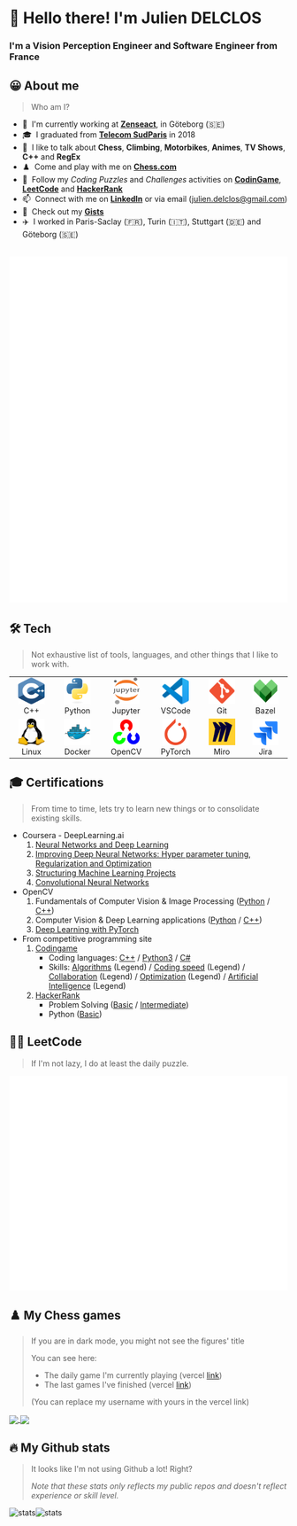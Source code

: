 <h1 align="left" id="title">👋 Hello there! I'm Julien DELCLOS</h1>

<h3 align="left">I'm a Vision Perception Engineer and Software Engineer from France</h3>

<h2 align="left" id="about-me">😀 About me</h2>

> Who am I?

- 🏢 &nbsp;I'm currently working at **[Zenseact]**, in Göteborg (🇸🇪)
- 🎓 &nbsp;I graduated from **[Telecom SudParis]** in 2018
- 💬 &nbsp;I like to talk about **Chess**, **Climbing**, **Motorbikes**, **Animes**, **TV Shows**, **C++** and **RegEx**
- ♟️ &nbsp;Come and play with me on **[Chess.com]**
- 👀 &nbsp;Follow my *Coding Puzzles* and *Challenges* activities on **[CodinGame]**, **[LeetCode]** and **[HackerRank]**
- 📫 &nbsp;Connect with me on **[LinkedIn]** or via email (julien.delclos@gmail.com)
- 🙈 &nbsp;Check out my **[Gists]**
- ✈️ &nbsp;I worked in Paris-Saclay (🇫🇷), Turin (🇮🇹), Stuttgart (🇩🇪) and Göteborg (🇸🇪)

<br>

<a href="https://www.16personalities.com/esfp-personality">
  <img alt="16personalities" src="./metrics/metrics.plugin.16personalities.svg" />
</a>

<h2 align="left" id="tech">🛠️ Tech</h2>

> Not exhaustive list of tools, languages, and other things that I like to work with.

<table>
  <tr>
    <td align="center" width="96">
      <a href="#tech">
        <img src="./img/cpp.svg" width="48" height="48" alt="Cpp" />
      </a>
      <br>C++
    </td>
    <td align="center" width="96">
      <a href="#tech">
        <img src="./img/python.svg" width="48" height="48" alt="Python" />
      </a>
      <br>Python
    </td>
    <td align="center"  width="96">
      <a href="#tech">
        <img src="./img/jupyter.svg" width="48" height="48" alt="Jupyter" />
      </a>
      <br>Jupyter
    </td>
    <td align="center"  width="96">
      <a href="#tech">
        <img src="./img/vscode.svg" width="48" height="48" alt="VSCode" />
      </a>
      <br>VSCode
    </td>
    <td align="center" width="96">
      <a href="#tech">
        <img src="./img/git.svg" width="48" height="48" alt="Git" />
      </a>
      <br>Git
    </td>
    <td align="center" width="96">
      <a href="#tech">
        <img src="./img/bazel.svg" width="48" height="48" alt="Bazel" />
      </a>
      <br>Bazel
    </td>
  </tr>
  <tr>
    <td align="center" width="96">
      <a href="#tech" >
        <img src="./img/linux.svg" width="48" height="48" alt="Linux" />
      </a>
      <br>Linux
    </td>
    <td align="center" width="96">
      <a href="#tech" >
        <img src="./img/docker.svg" width="48" height="48" alt="Docker" />
      </a>
      <br>Docker
    </td>
    <td align="center"  width="96">
      <a href="#tech">
        <img src="./img/opencv.svg" width="48" height="48" alt="OpenCV" />
      </a>
      <br>OpenCV
    </td>
    <td align="center" width="96">
      <a href="#tech" >
        <img src="./img/pytorch.svg" width="48" height="48" alt="PyTorch" />
      </a>
      <br>PyTorch
    </td>
    <td align="center" width="96">
      <a href="#tech" >
        <img src="./img/miro.svg" width="48" height="48" alt="Miro" />
      </a>
      <br>Miro
    </td>
    <td align="center" width="96">
      <a href="#tech" >
        <img src="./img/jira.svg" width="48" height="48" alt="Jira" />
      </a>
      <br>Jira
    </td>
  </tr>
</table>

<h2 align="left" id="stats">🎓 Certifications</h2>

> From time to time, lets try to learn new things or to consolidate existing skills.

- Coursera - DeepLearning.ai
  1. <a href="https://www.coursera.org/account/accomplishments/certificate/97PU3C7NJSLQ">Neural Networks and Deep Learning</a>
  2. <a href="https://www.coursera.org/account/accomplishments/certificate/HB476JH9JZ3U">Improving Deep Neural Networks: Hyper parameter tuning, Regularization and Optimization</a>
  3. <a href="https://www.coursera.org/account/accomplishments/certificate/NQQDK87X6BCS">Structuring Machine Learning Projects</a>
  4. <a href="https://www.coursera.org/account/accomplishments/certificate/DBY2EGX7DJV7">Convolutional Neural Networks</a>
- OpenCV
  1. Fundamentals of Computer Vision & Image Processing (<a href="https://courses.opencv.org/certificates/5a617344365141218a30908e3d70c107">Python</a> / <a href="https://courses.opencv.org/certificates/8bfc73916051470db419b58473e7e326">C++</a>)
  2. Computer Vision & Deep Learning applications (<a href="https://courses.opencv.org/certificates/0220f408aa7b4f108fa6caeadd67b68f">Python</a> / <a href="https://courses.opencv.org/certificates/95fed3c0196848ff8f87d5e6b2c70636">C++</a>)
  3. <a href="https://courses.opencv.org/certificates/0868f504ce7c45efad23a19e687e7c80">Deep Learning with PyTorch</a>
- From competitive programming site
  1. <a href="https://www.codingame.com/profile/b944cb66159c494961db183c595578915353933">Codingame</a>
      - Coding languages: <a href="https://www.codingame.com/certification/X8xmLlqhxdHe3qdbnptA_g">C++</a> / <a href="https://www.codingame.com/certification/q9mJg_dSwGGxIJZBWvcbGg">Python3</a> / <a href="https://www.codingame.com/certification/tFez46KsEVzwtDTxwC2rnw">C#</a>
      - Skills: <a href="https://www.codingame.com/certification/N71wYOEU8FSc_hW_gRkXHg">Algorithms</a> (Legend) / <a href="https://www.codingame.com/certification/m1c7kan5egvyqip-e-q3GA">Coding speed</a> (Legend) / <a href="https://www.codingame.com/certification/Dyg9qJRO29IOgzgYiTsrAw"> Collaboration</a> (Legend) / <a href="https://www.codingame.com/certification/pJeTtRt-zORbUNyu-LYPkw">Optimization</a> (Legend) / <a href="https://www.codingame.com/certification/viDaIEcw1Qv7s-7QNfZoZQ">Artificial Intelligence</a> (Legend)
  2. <a href="https://www.hackerrank.com/julien_delclos">HackerRank</a>
      - Problem Solving (<a href="https://www.hackerrank.com/certificates/baec44ae8e68">Basic</a> / <a href="https://www.hackerrank.com/certificates/b420d1c21061">Intermediate</a>)
      - Python (<a href="https://www.hackerrank.com/certificates/0b21a0a1990d">Basic</a>)

<h2 align="left" id="stats">👨‍💻 LeetCode</h2>

> If I'm not lazy, I do at least the daily puzzle.

<a href="https://leetcode.com/user1771A">
  <img src="./metrics/metrics.plugin.leetcode.svg" alt="stats" align="middle" />
</a>

<h2 align="left" id="chess">♟️ My Chess games</h2>

> If you are in dark mode, you might not see the figures' title
>
> You can see here:
>   - The daily game I'm currently playing (vercel [link](https://chesscom-vercel-jujudel.vercel.app/chess-current-games/?username=LuckyJu))
>   - The last games I've finished (vercel [link](https://chesscom-vercel-jujudel.vercel.app/chess-last-games/?username=LuckyJu))
>
> (You can replace my username with yours in the vercel link)

<a href="https://www.chess.com/member/luckyju">
  <img src="https://chesscom-vercel-jujudel.vercel.app/chess-current-games/?username=LuckyJu" align="center">
</a>

<a href="https://www.chess.com/member/luckyju">
  <img src="https://chesscom-vercel-jujudel.vercel.app/chess-last-games/?username=LuckyJu" align="center">
</a>

<h2 align="left" id="stats">🔥 My Github stats</h2>

> It looks like I'm not using Github a lot! Right?
>
> *Note that these stats only reflects my public repos and doesn't reflect experience or skill level.*

<a href="https://github-readme-streak-stats.herokuapp.com?user=JujuDel&theme=transparent&hide_border=true">
  <img src="https://github-readme-streak-stats.herokuapp.com?user=JujuDel&theme=transparent&hide_border=true" alt="stats" align="left" />
</a>

<a href="https://github-readme-stats.vercel.app/api/top-langs/?username=JujuDel&hide=TeX&layout=compact&theme=transparent">
  <img src="https://github-readme-stats.vercel.app/api/top-langs/?username=JujuDel&hide=TeX&layout=compact&theme=transparent" alt="stats" align="left" />
</a>

<!-- links -->

[Zenseact]: https://zenseact.com/ "Zenseact Home Page"
[Telecom SudParis]: https://www.telecom-sudparis.eu/en/ "Telecom SudParis Home Page"
[Chess.com]: https://www.chess.com/member/luckyju "Chess.com Profile"
[LinkedIn]: https://www.linkedin.com/in/julien-delclos-19b292106 "Julien DELCLOS LinkedIn"
[CodinGame]: https://www.codingame.com/profile/b944cb66159c494961db183c595578915353933 "CodinGame Profile"
[LeetCode]: https://leetcode.com/user1771A/ "LeetCode Profile"
[HackerRank]: https://www.hackerrank.com/julien_delclos "HackerRank Profile"
[Gists]: https://gist.github.com/JujuDel "JujuDel Gists"